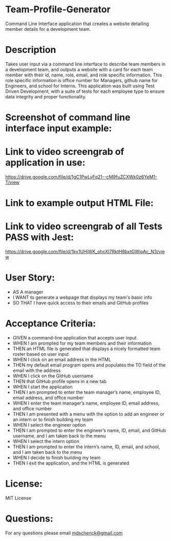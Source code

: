 # Team-Profile-Generator

Command Line Interface application that creates a website detailing member details for a development team.

# Description

Takes user input via a command line interface to describe team members in a development team, and outputs a website with a card for each team member with their id, name, role, email, and role specific information. This role specific information is office number for Managers, github name for Engineers, and school for Interns. This application was built using Test Driven Development, with a suite of tests for each employee type to ensure data integrity and proper functionality.

# Screenshot of command line interface input example:

# Link to video screengrab of application in use:

https://drive.google.com/file/d/1gC1PwLyFq21--cM9fuZCXWk0z6YeM1-T/view

# Link to example output HTML File:

# Link to video screengrab of all Tests PASS with Jest:

https://drive.google.com/file/d/1ky1UHjWK_ohcXI7RktH6bxtGWipAc_N3/view

# User Story:

- AS A manager
- I WANT to generate a webpage that displays my team's basic info
- SO THAT I have quick access to their emails and GitHub profiles

# Acceptance Criteria:

- GIVEN a command-line application that accepts user input
- WHEN I am prompted for my team members and their information
- THEN an HTML file is generated that displays a nicely formatted team roster based on user input
- WHEN I click on an email address in the HTML
- THEN my default email program opens and populates the TO field of the email with the address
- WHEN I click on the GitHub username
- THEN that GitHub profile opens in a new tab
- WHEN I start the application
- THEN I am prompted to enter the team manager’s name, employee ID, email address, and office number
- WHEN I enter the team manager’s name, employee ID, email address, and office number
- THEN I am presented with a menu with the option to add an engineer or an intern or to finish building my team
- WHEN I select the engineer option
- THEN I am prompted to enter the engineer’s name, ID, email, and GitHub username, and I am taken back to the menu
- WHEN I select the intern option
- THEN I am prompted to enter the intern’s name, ID, email, and school, and I am taken back to the menu
- WHEN I decide to finish building my team
- THEN I exit the application, and the HTML is generated

# License:

MIT License

# Questions:

For any questions please email mdschenck@gmail.com
